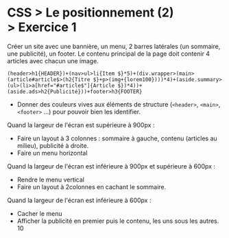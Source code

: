 # CSS > Le positionnement (2) > Exercice 1

Créer un site avec une bannière, un menu, 2 barres latérales (un sommaire, une publicité), un footer.
Le contenu principal de la page doit contenir 4 articles avec chacun une image.

`(header>h1{HEADER})+(nav>ul>li{Item $}*5)+(div.wrapper>(main>(article#article$>(h2{Titre $}+p>(img+{lorem100})))*4)+(aside.summary>(ul>(li>a[href="#article$"]{Article $})*4))+(aside.ads>h2{Publicité}))+footer>h3{FOOTER}`

- Donner des couleurs vives aux éléments de structure (`<header>`, `<main>`, `<footer>` ...) pour pouvoir bien les identifier.

Quand la largeur de l'écran est supérieure à 900px :
- Faire un layout à 3 colonnes : sommaire à gauche, contenu (articles au milieu), publicité à droite.
- Faire un menu horizontal

Quand la largeur de l'écran est inférieure à 900px et supérieure à 600px :
- Rendre le menu vertical
- Faire un layout à  2colonnes en cachant le sommaire.

Quand la largeur de l'écran est inférieure à 600px :
- Cacher le menu
- Afficher la publicité en premier puis le contenu, les uns sous les autres.
10
